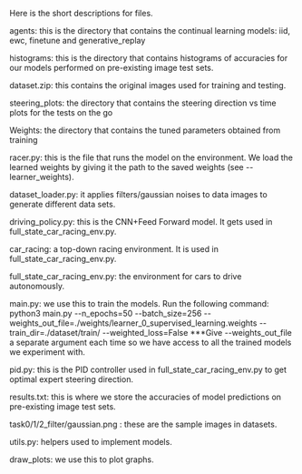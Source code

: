 
Here is the short descriptions for files.

agents:  this is the directory that contains the continual learning models: iid, ewc, finetune and generative_replay

histograms:  this is the directory that contains histograms of accuracies for our models performed on pre-existing image test sets.

dataset.zip: this contains the original images used for training and testing.

steering_plots: the directory that contains the steering direction vs time plots for the tests on the go 

Weights:  the directory that contains the tuned parameters obtained from training

racer.py: this is the file that runs the model on the environment. We load the learned weights by giving it the path to the saved weights (see --learner_weights).

dataset_loader.py:  it applies filters/gaussian noises to data images to generate different data sets.  

driving_policy.py: this is the CNN+Feed Forward model. It gets used in full_state_car_racing_env.py.

car_racing: a top-down racing environment. It is used in full_state_car_racing_env.py.

full_state_car_racing_env.py: the environment for cars to drive autonomously. 

main.py: we use this to train the models.  Run the following command: python3 main.py --n_epochs=50 --batch_size=256 --weights_out_file=./weights/learner_0_supervised_learning.weights --train_dir=./dataset/train/ --weighted_loss=False ***Give --weights_out_file a separate argument each time so we have access to all the trained models we experiment with.

pid.py: this is the PID controller used in full_state_car_racing_env.py to get optimal expert steering direction.

results.txt: this is where we store the accuracies of model predictions on pre-existing image test sets.

task0/1/2_filter/gaussian.png : these are the sample images in datasets.

utils.py: helpers used to implement models.

draw_plots:  we use this to plot graphs.
